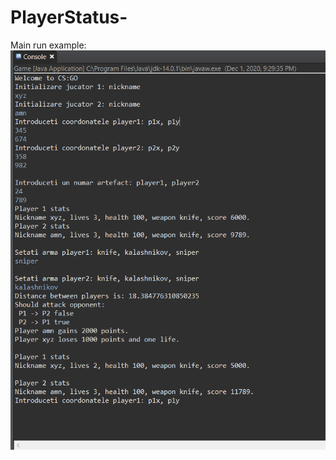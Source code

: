 # PlayerStatus-
Main run example:
![Main running](https://github.com/mih4i/PlayerStatus-/blob/master/MainRunning.PNG?raw=true)
